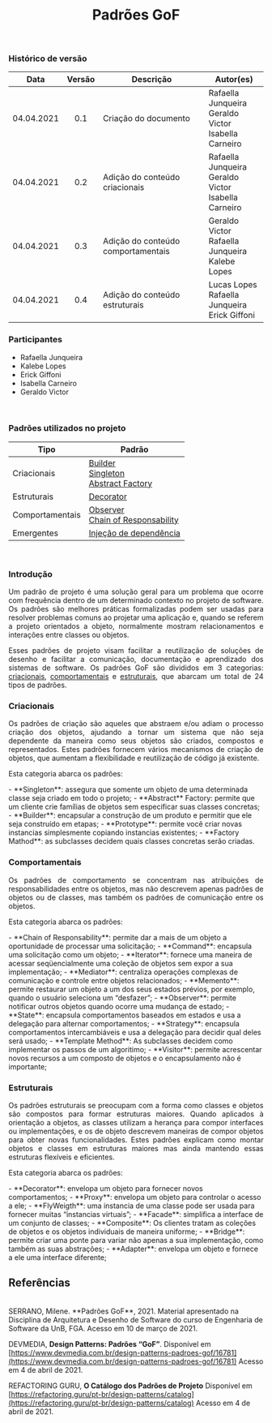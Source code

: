 # <center> Padrões GoF
<br>
    
### Histórico de versão<br>
    
|Data | Versão | Descrição | Autor(es)|
| :--: | :--: | -- | -- |
| 04.04.2021 | 0.1 | Criação do documento | Rafaella Junqueira<br>Geraldo Victor<br>Isabella Carneiro |
| 04.04.2021 | 0.2 | Adição do conteúdo criacionais | Rafaella Junqueira<br>Geraldo Victor<br>Isabella Carneiro |
| 04.04.2021 | 0.3 | Adição do conteúdo comportamentais |Geraldo Victor<br> Rafaella Junqueira<br>Kalebe Lopes |
| 04.04.2021 | 0.4 | Adição do conteúdo estruturais | Lucas Lopes<br>Rafaella Junqueira<br>Erick Giffoni |


### Participantes

* Rafaella Junqueira
* Kalebe Lopes
* Erick Giffoni
* Isabella Carneiro
* Geraldo Victor
<br>

### Padrões utilizados no projeto
<!-- - [Abstract Factory](gof-abstract-factory.md) // mudar!!! -->
| Tipo | Padrão |
| -- | -- |
| Criacionais | [Builder](gof-builder.md)<br>[Singleton](gof-singleton.md)<br>[Abstract Factory](gof-abstract-factory.md)
| Estruturais | [Decorator](gof-decorator.md)<br>[]()
| Comportamentais | [Observer](gof-observer.md)<br>[Chain of Responsability](gof-chain-of-responsability.md)
| Emergentes | [Injeção de dependência](emergente-injecao-dependencia.md)<br>

<br>

### Introdução
<div align="justify">

<p>Um padrão de projeto é uma solução geral para um problema que ocorre com frequência dentro de um determinado contexto no projeto de software. Os padrões são melhores práticas formalizadas podem ser usadas para resolver problemas comuns ao projetar uma aplicação e, quando se referem a projeto orientados a objeto, normalmente mostram relacionamentos e interações entre classes ou objetos.<p>
<p>

Esses padrões de projeto visam facilitar a reutilização de soluções de desenho e facilitar a comunicação, documentação e aprendizado dos sistemas de software. Os padrões GoF são divididos em 3 categorias: <a href="#criacionais">criacionais</a>,  <a href="#comportamentais">comportamentais</a> e <a href="#estruturais">estruturais</a>, que abarcam um total de 24 tipos de padrões.
<p>

</div>

### Criacionais
<div align="justify">
<p>Os padrões de criação são aqueles que abstraem e/ou adiam o processo criação dos objetos, ajudando a tornar um sistema que não seja dependente da maneira como seus objetos são criados, compostos e representados. Estes padrões fornecem vários mecanismos de criação de objetos, que aumentam a flexibilidade e reutilização de código já existente.</p>
Esta categoria abarca os padrões:</p>
</div>
- **Singleton**: assegura que somente um objeto de uma determinada classe seja criado em todo o projeto;
- **Abstract** Factory: permite que um cliente crie famílias de objetos sem especificar suas classes concretas;
- **Builder**: encapsular a construção de um produto e permitir que ele seja construído em etapas;
- **Prototype**: permite você criar novas instancias simplesmente copiando instancias existentes;
- **Factory Mathod**: as subclasses decidem quais classes concretas serão criadas.

### Comportamentais
<div align="justify">
<p>Os padrões de comportamento se concentram nas atribuições de responsabilidades entre os objetos, mas não descrevem apenas padrões de objetos ou de classes, mas também os padrões de comunicação entre os objetos.</p>
Esta categoria abarca os padrões:</p>
</div>
- **Chain of Responsability**: permite dar a mais de um objeto a oportunidade de processar uma solicitação;
- **Command**: encapsula uma solicitação como um objeto;
- **Iterator**: fornece uma maneira de acessar seqüencialmente uma coleção de objetos sem expor a sua implementação;
- **Mediator**: centraliza operações complexas de comunicação e controle entre objetos relacionados;
- **Memento**: permite restaurar um objeto a um dos seus estados prévios, por exemplo, quando o usuário seleciona um “desfazer”;
- **Observer**: permite notificar outros objetos quando ocorre uma mudança de estado;
- **State**: encapsula comportamentos baseados em estados e usa a delegação para alternar comportamentos;
- **Strategy**: encapsula comportamentos intercambiáveis e usa a delegação para decidir qual deles será usado;
- **Template Method**: As subclasses decidem como implementar os passos de um algoritimo;
- **Visitor**: permite acrescentar novos recursos a um composto de objetos e o encapsulamento não é importante;


### Estruturais
<div align="justify">
<p>Os padrões estruturais se preocupam com a forma como classes e objetos são compostos para formar estruturas maiores. Quando aplicados à orientação a objetos, as classes utilizam a herança para compor interfaces ou implementações, e  os de objeto descrevem maneiras de compor objetos para obter novas funcionalidades. Estes padrões explicam como montar objetos e classes em estruturas maiores mas ainda mantendo essas estruturas flexíveis e eficientes.</p>
Esta categoria abarca os padrões:</p>
</div>
- **Decorator**: envelopa um objeto para fornecer novos comportamentos;
- **Proxy**: envelopa um objeto para controlar o acesso a ele;
- **FlyWeigth**: uma instancia de uma classe pode ser usada para fornecer muitas “instancias virtuais”;
- **Facade**: simplifica a interface de um conjunto de classes;
- **Composite**: Os clientes tratam as coleções de objetos e os objetos individuais de maneira uniforme;
- **Bridge**: permite criar uma ponte para variar não apenas a sua implementação, como também as suas abstrações;
- **Adapter**: envelopa um objeto e fornece a ele uma interface diferente;


## Referências
<br>
SERRANO, Milene. **Padrões GoF**, 2021. Material apresentado na Disciplina de Arquitetura e Desenho de Software do curso de Engenharia de Software da UnB, FGA. Acesso em 10 de março de 2021.

DEVMEDIA, **Design Patterns: Padrões “GoF”**. Disponível em [https://www.devmedia.com.br/design-patterns-padroes-gof/16781](https://www.devmedia.com.br/design-patterns-padroes-gof/16781) Acesso em 4 de abril de 2021.

REFACTORING GURU, **O Catálogo dos Padrões de Projeto** Disponível em [https://refactoring.guru/pt-br/design-patterns/catalog](https://refactoring.guru/pt-br/design-patterns/catalog) Acesso em 4 de abril de 2021.
